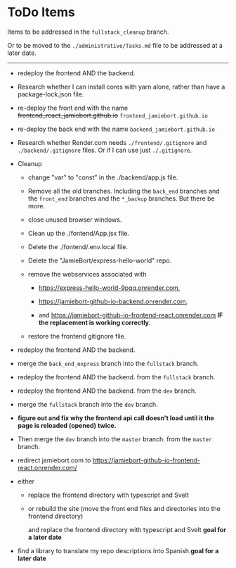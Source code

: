 # ToDo Items

Items to be addressed in the `fullstack_cleanup` branch.

Or to be moved to the `./administrative/Tasks.md` file to be addressed at a later date.

---

- redeploy the frontend AND the backend.

- Research whether I can install cores with yarn alone, rather than have a package-lock.json file.

- re-deploy the front end with the name ~~frontend_react_jamiebort.github.io~~ `frontend_jamiebort.github.io`

- re-deploy the back end with the name `backend_jamiebort.github.io`

- Research whether Render.com needs `./frontend/.gitignore` and `./backend/.gitignore` files. Or if I can use just `./.gitignore`.

- Cleanup

  - change "var" to "const" in the ./backend/app.js file.

  - Remove all the old branches. Including the `back_end` branches and the `front_end` branches and the `*_backup` branches. But there be more.

  - close unused browser windows.

  - Clean up the ./fontend/App.jsx file.

  - Delete the ./fontend/.env.local file.

  - Delete the "JamieBort/express-hello-world" repo.

  - remove the webservices associated with

    - https://express-hello-world-9pqq.onrender.com,

    - https://jamiebort-github-io-backend.onrender.com,

    - and https://jamiebort-github-io-frontend-react.onrender.com **IF the replacement is working correctly.**

  - restore the frontend gitignore file.

- redeploy the frontend AND the backend.

- merge the `back_end_express` branch into the `fullstack` branch.

- redeploy the frontend AND the backend. from the `fullstack` branch.

- redeploy the frontend AND the backend. from the `dev` branch.

- merge the `fullstack` branch into the `dev` branch.

- **figure out and fix why the frontend api call doesn't load until it the page is reloaded (opened) twice.**

- Then merge the `dev` branch into the `master` branch. from the `master` branch.

- redirect jamiebort.com to https://jamiebort-github-io-frontend-react.onrender.com/

- either

  - replace the frontend directory with typescript and Svelt

  - or rebuild the site (move the front end files and directories into the frontend directory)

    and replace the frontend directory with typescript and Svelt **goal for a later date**

- find a library to translate my repo descriptions into Spanish.**goal for a later date**
